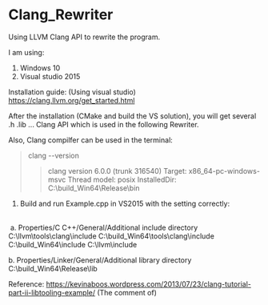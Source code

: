 # Clang_Rewriter
Using LLVM Clang API to rewrite the program.

I am using:
1. Windows 10
2. Visual studio 2015

Installation guide: (Using visual studio)
https://clang.llvm.org/get_started.html

After the installation (CMake and build the VS solution), you will get several .h .lib ... Clang API
which is used in the following Rewriter.

Also, Clang compilfer can be used in the terminal:
>clang --version
>>clang version 6.0.0 (trunk 316540)
>>Target: x86_64-pc-windows-msvc
>>Thread model: posix
>>InstalledDir: C:\build_Win64\Release\bin




1. Build and run Example.cpp in VS2015 with the setting correctly:
</br>
  a. Properties/C C++/General/Additional include directory
    C:\llvm\tools\clang\include
    C:\build_Win64\tools\clang\include
    C:\build_Win64\include
    C:\llvm\include
    
  b. Properties/Linker/General/Additional library directory
    C:\build_Win64\Release\lib


Reference:
https://kevinaboos.wordpress.com/2013/07/23/clang-tutorial-part-ii-libtooling-example/
(The comment of)
